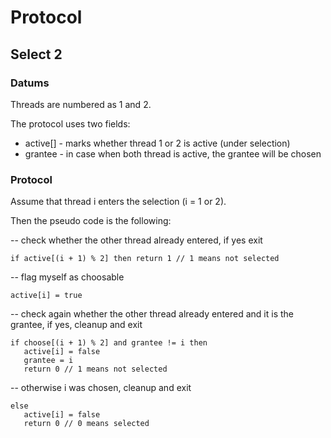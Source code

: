 Protocol
===============================================================================


Select 2
-------------------------------------------------------------------------------

### Datums ###

Threads are numbered as 1 and 2.

The protocol uses two fields:

* active[] - marks whether thread 1 or 2 is active (under selection)
* grantee - in case when both thread is active, the grantee will be chosen

### Protocol ###

Assume that thread i enters the selection (i = 1 or 2). 

Then the pseudo code is the following:

-- check whether the other thread already entered, if yes exit  

    if active[(i + 1) % 2] then return 1 // 1 means not selected

-- flag myself as choosable

    active[i] = true

-- check again whether the other thread already entered and it is the grantee, if yes, cleanup and exit

    if choose[(i + 1) % 2] and grantee != i then
       active[i] = false
       grantee = i
       return 0 // 1 means not selected

-- otherwise i was chosen, cleanup and exit

    else
       active[i] = false
       return 0 // 0 means selected